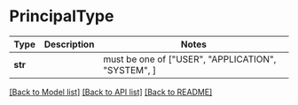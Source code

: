 # PrincipalType

Type | Description | Notes
------------- | ------------- | -------------
**str** |  |  must be one of ["USER", "APPLICATION", "SYSTEM", ]

[[Back to Model list]](../README.md#documentation-for-models) [[Back to API list]](../README.md#documentation-for-api-endpoints) [[Back to README]](../README.md)

